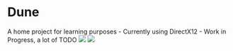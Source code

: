 # Dune
A home project for learning purposes - Currently using DirectX12 - Work in Progress, a lot of TODO
![](https://github.com/Ahzenrei/Dune/blob/main/FlyingLights.gif)
![](https://github.com/Ahzenrei/Dune/blob/main/ShadowMap.gif)
